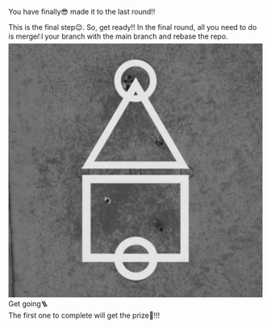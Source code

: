You have finally😎 made it to the last round!!

This is the final step😌. So, get ready!!
In the final round, all you need to do is merge⛙ your branch with the main branch and rebase the repo.<br/>
 ![Round 4](https://github.com/shreyan55/assets/blob/main/WhatsApp%20Image%202022-01-22%20at%2012.10.06.jpeg)
Get going🪜
<br/>
The first one to complete will get the prize🎁!!!
